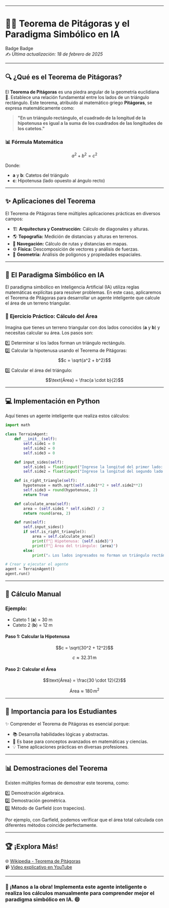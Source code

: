 
---

# 📐✨ **Teorema de Pitágoras y el Paradigma Simbólico en IA**  

Badge Badge  
✍️ _Última actualización: 18 de febrero de 2025_

---

## 🔍 **¿Qué es el Teorema de Pitágoras?**

El **Teorema de Pitágoras** es una piedra angular de la geometría euclidiana 🧮. Establece una relación fundamental entre los lados de un triángulo rectángulo. Este teorema, atribuido al matemático griego **Pitágoras**, se expresa matemáticamente como:

> **"En un triángulo rectángulo, el cuadrado de la longitud de la hipotenusa es igual a la suma de los cuadrados de las longitudes de los catetos."**

### 📊 Fórmula Matemática  
$$a^2 + b^2 = c^2$$
  
Donde:  
- **a** y **b**: Catetos del triángulo  
- **c**: Hipotenusa (lado opuesto al ángulo recto)

---

## ✨ **Aplicaciones del Teorema**

El Teorema de Pitágoras tiene múltiples aplicaciones prácticas en diversos campos:  

- 🏗️ **Arquitectura y Construcción:** Cálculo de diagonales y alturas.  
- 🌎 **Topografía:** Medición de distancias y alturas en terrenos.  
- 🚢 **Navegación:** Cálculo de rutas y distancias en mapas.  
- ⚙️ **Física:** Descomposición de vectores y análisis de fuerzas.  
- 📐 **Geometría:** Análisis de polígonos y propiedades espaciales.  

---

## 🤖 **El Paradigma Simbólico en IA**

El paradigma simbólico en Inteligencia Artificial (IA) utiliza reglas matemáticas explícitas para resolver problemas. En este caso, aplicaremos el Teorema de Pitágoras para desarrollar un agente inteligente que calcule el área de un terreno triangular.

### 🔧 **Ejercicio Práctico: Cálculo del Área**

Imagina que tienes un terreno triangular con dos lados conocidos (**a** y **b**) y necesitas calcular su área. Los pasos son:  

1️⃣ Determinar si los lados forman un triángulo rectángulo.  
2️⃣ Calcular la hipotenusa usando el Teorema de Pitágoras:  
   $$c = \sqrt{a^2 + b^2}$$
  
3️⃣ Calcular el área del triángulo:  
   $$\text{Área} = \frac{a \cdot b}{2}$$
  

---

## 💻 **Implementación en Python**

Aquí tienes un agente inteligente que realiza estos cálculos:

```python
import math

class TerrainAgent:
    def __init__(self):
        self.side1 = 0
        self.side2 = 0
        self.side3 = 0

    def input_sides(self):
        self.side1 = float(input("Ingrese la longitud del primer lado: "))
        self.side2 = float(input("Ingrese la longitud del segundo lado: "))

    def is_right_triangle(self):
        hypotenuse = math.sqrt(self.side1**2 + self.side2**2)
        self.side3 = round(hypotenuse, 2)
        return True

    def calculate_area(self):
        area = (self.side1 * self.side2) / 2
        return round(area, 2)

    def run(self):
        self.input_sides()
        if self.is_right_triangle():
            area = self.calculate_area()
            print(f"📏 Hipotenusa: {self.side3}")
            print(f"📐 Área del triángulo: {area}")
        else:
            print("⚠️ Los lados ingresados no forman un triángulo rectángulo.")

# Crear y ejecutar el agente
agent = TerrainAgent()
agent.run()
```

---

## 🧪 **Cálculo Manual**

### Ejemplo:
- Cateto 1 (**a**) = 30 m  
- Cateto 2 (**b**) = 12 m  

#### Paso 1: Calcular la Hipotenusa  
$$c = \sqrt{30^2 + 12^2}$$
  
$$c ≈ 32.31 \, \text{m}$$
  

#### Paso 2: Calcular el Área  
$$\text{Área} = \frac{30 \cdot 12}{2}$$
  
$$\text{Área} ≈ 180 \, \text{m}^2$$
  

---

## 🎯 **Importancia para los Estudiantes**

✨ Comprender el Teorema de Pitágoras es esencial porque:  
- 📚 Desarrolla habilidades lógicas y abstractas.  
- 🔑 Es base para conceptos avanzados en matemáticas y ciencias.  
- 💡 Tiene aplicaciones prácticas en diversas profesiones.  

---

## 📊 **Demostraciones del Teorema**

Existen múltiples formas de demostrar este teorema, como:  

1️⃣ Demostración algebraica.  
2️⃣ Demostración geométrica.  
3️⃣ Método de Garfield (con trapecios).  

Por ejemplo, con Garfield, podemos verificar que el área total calculada con diferentes métodos coincide perfectamente.

---

## 🏆 ¡Explora Más!

🌐 [Wikipedia - Teorema de Pitágoras](https://es.wikipedia.org/wiki/Teorema_de_Pit%C3%A1goras)  
📹 [Video explicativo en YouTube](https://www.youtube.com/watch?v=JFLelb3vLJw)  

---

### 🚀 ¡Manos a la obra! Implementa este agente inteligente o realiza los cálculos manualmente para comprender mejor el paradigma simbólico en IA. 😄


